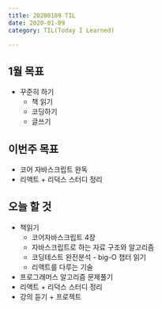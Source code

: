 ```yaml
---
title: 20200109 TIL
date: 2020-01-09
category: TIL(Today I Learned)

---
```


## 1월 목표

- 꾸준히 하기
  - 책 읽기
  - 코딩하기
  - 글쓰기

## 이번주 목표

- 코어 자바스크립트 완독
- 리액트 + 리덕스 스터디 정리
  
## 오늘 할 것

- 책읽기
  - 코어자바스크립트 4장
  - 자바스크립트로 하는 자료 구조와 알고리즘
  - 코딩테스트 완전분석 - big-O 챕터 읽기
  - 리액트를 다루는 기술
- 프로그래머스 알고리즘 문제풀기
- 리액트 + 리덕스 스터디 정리
- 강의 듣기 + 프로젝트